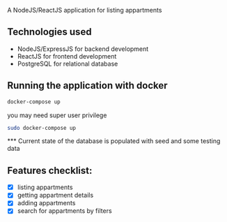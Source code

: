 A NodeJS/ReactJS application for listing appartments

## Technologies used
- NodeJS/ExpressJS for backend development
- ReactJS for frontend development
- PostgreSQL for relational database

## Running the application with docker
```bash
docker-compose up
```
you may need super user privilege
```bash
sudo docker-compose up
```

*** Current state of the database is populated with seed and some testing data

## Features checklist:
- [x] listing appartments
- [x] getting appartment details
- [x] adding appartments
- [x] search for appartments by filters